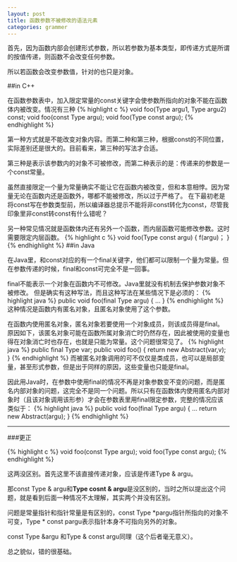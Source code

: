 ```yaml
---
layout: post
title: 函数参数不被修改的语法元素
categories: grammer
---
```

首先，因为函数内部会创建形式参数，所以若参数为基本类型，即传递方式是所谓的按值传递，则函数不会改变任何参数。

所以若函数会改变参数值，针对的也只是对象。

##in C++

在函数参数表中，加入限定常量的const关键字会使参数所指向的对象不能在函数体内被改变。情况有三种
{% highlight c %}
void foo(Type argu1, Type argu2) const;
void foo(const Type argu);
void foo(Type const argu);
{% endhighlight %}


第一种方式就是不能改变对象内容。而第二种和第三种，根据const的不同位置，实际差别还是很大的。目前看来，第三种的写法才合适。

第三种是表示该参数内的对象不可被修改，而第二种表示的是：传递来的参数是一个const常量。

虽然直接限定一个量为常量确实不能让它在函数内被改变，但和本意相悖。因为常量无论在函数内还是函数外，哪都不能被修改，所以过于严格了。
在下最初老是将const写在参数类型前，所以编译器总提示不能将非const转化为const，尽管我印象里非const转const有什么错呢？

另一种常见情况就是函数体内还有另外一个函数，而内层函数可能修改参数。这时需要限定内层函数。
{% highlight c %}
void foo(Type const argu) {
  f(argu)；
}
{% endhighlight %}
##in Java

在Java里，和const对应的有一个final关键字，他们都可以限制一个量为常量。但在参数传递的时候，final和const可完全不是一回事。

final不能表示一个对象在函数内不可修改。Java里就没有机制去保护参数对象不被修改。
但是确实有这种写法，而且这种写法在某些情况下是必须的：
{% highlight java %}
public void foo(final Type argu) {
  ...
}
{% endhighlight %}
这种情况是函数内有匿名对象，且匿名对象使用了这个参数。

在函数内使用匿名对象，匿名对象若要使用一个对象成员，则该成员得是final。原因如下，该匿名对象可能在函数所属对象消亡时仍然存在，因此被使用的变量也得在对象消亡时也存在，也就是只能为常量。这个问题很常见了。
{% highlight java %}
public final Type var;
public void foo() {
  return new Abstract(var,v);
}
{% endhighlight %}
而被匿名对象调用的可不仅仅是类成员，也可以是局部变量，甚至形式参数，但是出于同样的原因，这些变量也只能是final。

因此用Java时，在参数中使用final的情况不再是对象参数变不变的问题，而是匿名内部对象的问题，这完全不是同一个问题。所以只有在函数体内使用匿名内部对象时（且该对象调用该形参）才会在参数表里用final限定参数，完整的情况应该类似于：
{% highlight java %}
public void foo(final Type argu) {
  ...
  return new Abstract(argu);
}
{% endhighlight %}

------


###更正

{% highlight c %}
void foo(const Type argu);
void foo(Type const argu);
{% endhighlight %}

这两没区别。首先这里不该直接传递对象，应该是传递Type & argu。

那const Type & argu和**Type cosnt & argu**是没区别的，当时之所以提出这个问题，就是看到后面一种情况不太理解，其实两个并没有区别。

问题是常量指针和指针常量是有区别的，const Type *pargu指针所指向的对象不可变，Type * const pargu表示指针本身不可指向另外的对象。

const Type &argu 和Type & const argu同理（这个后者毫无意义）。

总之貌似，错的很基础。